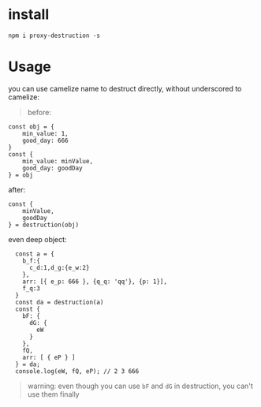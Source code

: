 # install
```
npm i proxy-destruction -s
```

# Usage
you can use camelize name to destruct directly, without underscored to camelize:
> before:
```
const obj = {
    min_value: 1,
    good_day: 666
}
const {
    min_value: minValue,
    good_day: goodDay
} = obj
```
after:
```
const {
    minValue,
    goodDay
} = destruction(obj)
```

even deep object:
```
  const a = {
    b_f:{
      c_d:1,d_g:{e_w:2}
    },
    arr: [{ e_p: 666 }, {q_q: 'qq'}, {p: 1}],
    f_q:3
  }
  const da = destruction(a)
  const {
    bF: {
      dG: {
        eW
      }
    },
    fQ,
    arr: [ { eP } ]
  } = da;
  console.log(eW, fQ, eP); // 2 3 666
```
> warning: even though you can use `bF` and `dG` in destruction, you can't use them finally